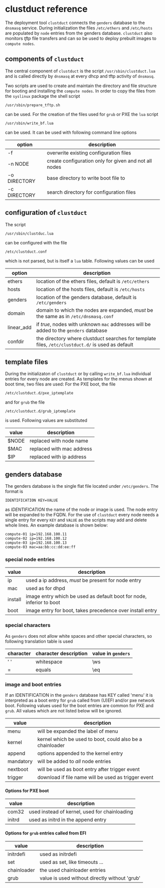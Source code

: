 # clustduct reference

The deployment tool `clustduct` connects the `genders` database to the `dnsmasq` service. During initialization the files `/etc/ethers` and `/etc/hosts` are populated by `node` entries from the genders database. `clustduct` also monitors *tftp* file transfers and can so be used to deploy prebuilt images to `compute nodes`.

## components of `clustduct`
The central component of `clustduct` is the script 
`/usr/sbin/clustduct.lua`
and is called directly by `dnsmasq` at every dhcp and tftp activity of `dnsmasq`.

Two scripts are used to create and maintain the directory and file structure for booting and installing the `compute nodes`. In order to copy the files from the `syslinux` package the shell script
```
/usr/sbin/prepare_tftp.sh
```
can be used. For the creation of the files used for `grub` or PXE the `lua` script
```
/usr/sbin/write_bf.lua
```
can be used. It can be used with following command line options

option | description
-------|--------------------------------------------------
-f     | overwrite existing configuration files
-n NODE| create configuration only for given and not all nodes
-o DIRECTORY| base directory to write boot file to
-c DIRECTORY| search directory for configuration files

## configuration of `clustduct`
The script 
```
/usr/sbin/clustduc.lua
```
can be configured with the file
```
/etc/clustduct.conf
```
which is not parsed, but is itself a `lua` table. Following values can be used

option  | description
--------|--------------------------------------------------
ethers | location of the ethers files, default is `/etc/ethers`
hosts | location of the hosts files, default is `/etc/hosts`
genders |location of the genders database, default is `/etc/genders` 
domain | domain to which the nodes are expanded, *must* be the same as in `/etc/dnsmasq.conf`
linear_add | if *true*, nodes with unknown `mac` addresses will be added to the `genders` database
confdir | the directory where clustduct searches for template files, `/etc/clustduct.d/` is used as default

## template files

During the initializaton of `clustduct` or by calling `write_bf.lua` individual entries for every node are created. As templates for the menus shown at boot time, two files are used:
For the PXE boot, the file
```
/etc/clustduct.d/pxe_iptemplate
``` 
and for `grub` the file
```
/etc/clustduct.d/grub_iptemplate
```
is used. Following values are substituted

value | description
------|--------------------------------------------------
$NODE | replaced with node name
$MAC  | replaced with mac address
$IP   | replaced with ip address



## genders database
The genders database is the single flat file located under `/etc/genders`. The format is 
```
IDENTIFICATION KEY=VALUE
```
as *IDENTIFICATION* the name of the node or image is used. The node entry will be expanded to the FQDN. For the use of `clustduct` every node needs a single entry for every `KEY` and `VALUE` as the scripts may add and delete whole lines. An example database is shown below:

```
compute-01 ip=192.168.100.11
compute-02 ip=192.168.100.12
compute-03 ip=192.168.100.13
compute-03 mac=aa:bb:cc:dd:ee:ff
```

### special node entries

value | description
------|--------------------------------------------------
ip | used a ip address, *must* be present for node entry
mac | used as for dhpd
install | image entry which be used as default boot for node, inferior to boot
boot | image entry for boot, takes precedence over install entry


### special characters

As `genders` does not allow white spaces and other special characters, so following translation table is used

character | character description | value in `genders`
----------|-----------------------|-------------------
' ' | whitespace | \\ws
= | equals | \\eq

### image and boot entries

If an IDENTIFICATION in the `genders` database has KEY called 'menu' it is interpreted as a boot entry for `grub` called from (U)EFI and/or pxe network boot. Following values used for the boot entries are common for PXE and `grub`. All values which are not listed below will be ignored.

value | description
------|--------------------------------------------------
menu | will be expanded the label of menu
kernel | kernel which be used to boot, could also be a chainloader
append | options appended to the kernel entry
mandatory | will be added to *all* node entries
nextboot | will be used as boot entry after trigger event
trigger | download if file name will be used as trigger event



#### Options for PXE boot

value | description
------|--------------------------------------------------
com32 | used instead of kernel, used for chainloading
initrd | used as initrd in the append entry

#### Options for `grub` entries called from EFI

value | description
------|--------------------------------------------------
initrdefi | used as initrdefi
set | used as set, like timeouts ...
chainloader | the used chainloader entries
grub | value is used without directly without 'grub'

